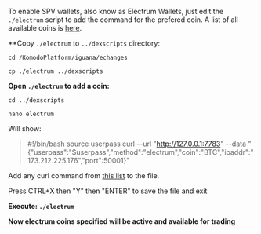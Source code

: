 To enable SPV wallets, also know as Electrum Wallets, just edit the `./electrum` script to add the command for the prefered coin. A list of all available coins is [here](https://github.com/KomodoPlatform/KomodoPlatform/wiki/Electrum-servers-list).

**Copy `./electrum` to `../dexscripts` directory:

`cd /KomodoPlatform/iguana/echanges`

`cp ./electrum ../dexscripts`

**Open `./electrum` to add a coin:**

`cd ../dexscripts`

`nano electrum`

Will show: 

> #!/bin/bash
> source userpass
> curl --url "http://127.0.0.1:7783" --data "{\"userpass\":\"$userpass\",\"method\":\"electrum\",\"coin\":\"BTC\",\"ipaddr\":\"173.212.225.176\",\"port\":50001}"

Add any curl command from [this list](https://github.com/KomodoPlatform/KomodoPlatform/wiki/Electrum-servers-list) to the file.

Press CTRL+X then "Y" then "ENTER" to save the file and exit

**Execute: `./electrum`**

**Now electrum coins specified will be active and available for trading**

